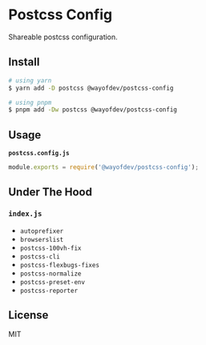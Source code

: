 # Postcss Config

Shareable postcss configuration.

## Install

```bash
# using yarn
$ yarn add -D postcss @wayofdev/postcss-config

# using pnpm
$ pnpm add -Dw postcss @wayofdev/postcss-config
```

## Usage

**`postcss.config.js`**

```js
module.exports = require('@wayofdev/postcss-config');
```

## Under The Hood

### `index.js`

- `autoprefixer`
- `browserslist`
- `postcss-100vh-fix`
- `postcss-cli`
- `postcss-flexbugs-fixes`
- `postcss-normalize`
- `postcss-preset-env`
- `postcss-reporter`

## License

MIT
